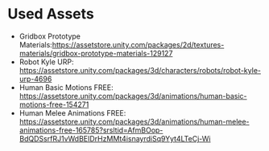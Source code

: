 # Used Assets
- Gridbox Prototype Materials:https://assetstore.unity.com/packages/2d/textures-materials/gridbox-prototype-materials-129127
- Robot Kyle URP: https://assetstore.unity.com/packages/3d/characters/robots/robot-kyle-urp-4696
- Human Basic Motions FREE: https://assetstore.unity.com/packages/3d/animations/human-basic-motions-free-154271
- Human Melee Animations FREE: https://assetstore.unity.com/packages/3d/animations/human-melee-animations-free-165785?srsltid=AfmBOop-BdQDSsrfRJ1vWdBEIDrHzMMt4isnayrdiSq9Yyt4LTeCj-Wi